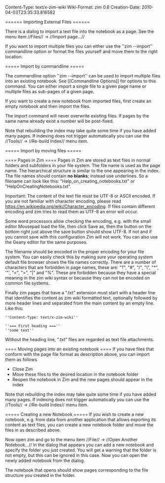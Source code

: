 Content-Type: text/x-zim-wiki
Wiki-Format: zim 0.6
Creation-Date: 2010-04-03T23:35:33.816582

====== Importing External Files ======


There is a dialog to import a text file into the notebook as a page. See the menu item //Files// -> //Import page...//

If you want to import multiple files you can either use the ''zim --import'' commandline option or format the files yourself and move them to the right location.


===== Import by commandline =====

The commandline option ''zim --import'' can be used to import multiple files into an existing notebook. See [[Commandline Options]] for options to this command. You can either import a single file to a given page name or multiple files as sub-pages of a given page.

If you want to create a new notebook from imported files, first create an empty notebook and then import the files.

The import command will never overwrite existing files. If pages by the same name already exist a number will be post-fixed.

Note that rebuilding the index may take quite some time if you have added many pages.
If indexing does not trigger automatically you can use the //Tools// -> //Re-build Index// menu item.


===== Import by moving files =====

==== Pages in Zim ====
Pages in Zim are stored as text files in normal folders and subfolders in your file system.
The file name is used as the page name. The hierarchical structure is similar to the one appearing in the index. The file names should contain **no blanks**; instead use underlines. So a filename can look like this: "Help_on_creating_notebooks.txt" or "HelpOnCreatingNotebooks.txt".

Important: The content of the text file must be UTF-8 or ASCII encoded.  If you are not familiar with character encoding, please read https://en.wikipedia.org/wiki/Character_encoding. If files contain different encoding and zim tries to read them as UTF-8 an error will occur.

Some word processors allow checking the encoding, e.g. with the small editor Mousepad load the file, then click Save as, then the button on the bottom right just above the save button should show UTF-8. If not and if you cannot save with this configuration Zim will not work. You can also use the Geany editor for the same purposes.

The filename should be encoded in the proper encoding for your file system. You can easily check this by making sure your operating system default file browser shows the file names correctly. There are a number of characters that are forbidden in page names, these are: "?", "#", "/", "\\", "*", '"', "<", ">", "|" and "%". These are forbidden because they have a special meaning in the zim wiki syntax or because they can not be encoded on common file systems.

Finally zim pages that have a ".txt" extension must start with a header line that identifies the content as zim wiki formatted text, optionally followed by more header lines and separated from the main content by an empty line. Like this:

	''Content-Type: text/x-zim-wiki''

	''=== First heading ===''
	''some text''

Without the heading line, ".txt" files are regarded as text file attachments.


==== Moving pages into an existing notebook ====
If you have files that conform with the page file format as description above, you can import them as follows

* Close  Zim
* Move these files to the desired location in the notebook folder
* Reopen the notebook in Zim and the new pages should appear in the index

Note that rebuilding the index may take quite some time if you have added many pages.
If indexing does not trigger automatically you can use the //Tools// -> //Re-build Index// menu item.


===== Creating a new Notebook =====
If you wish to create a new notebook, e.g. from data from another application that allows exporting its content as text files, you can create a new notebook folder and move the files in as described above.

Now open zim and go to the menu item //File// -> //Open Another Notebook...// In the dialog that appears you can add a new notebook and specify the folder you just created. You will get a warning that the folder is not empty, but this can be ignored in this case. Now you can open the newly added notebook from the dialog.

The notebook that opens should show pages corresponding to the file structure you created in the folder.
